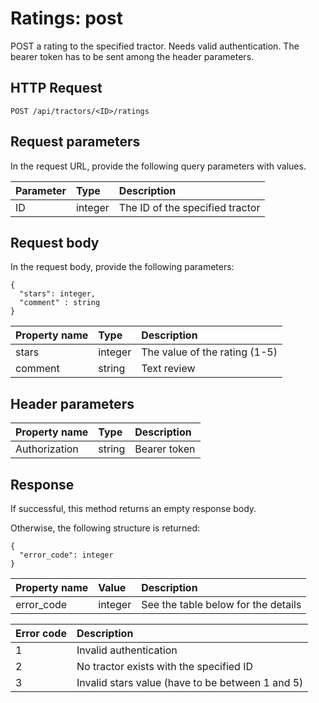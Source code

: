 # Ratings: post

POST a rating to the specified tractor. Needs valid authentication. The bearer token has to be sent among the header parameters.

## HTTP Request

```text
POST /api/tractors/<ID>/ratings
```

## Request parameters

In the request URL, provide the following query parameters with values.

| Parameter | Type    | Description                     |
|:----------|:--------|:--------------------------------|
| ID        | integer | The ID of the specified tractor |

## Request body

In the request body, provide the following parameters:

```text
{
  "stars": integer,
  "comment" : string
}
```

| Property name | Type    | Description                   |
|:--------------|:--------|:------------------------------|
| stars         | integer | The value of the rating (1-5) |
| comment       | string  | Text review                   |

## Header parameters

| Property name | Type   | Description  |
|:--------------|:-------|:-------------|
| Authorization | string | Bearer token |

## Response

If successful, this method returns an empty response body.

Otherwise, the following structure is returned:

```text
{
  "error_code": integer
}
```

| Property name | Value   | Description                         |
|:--------------|:--------|:------------------------------------|
| error_code    | integer | See the table below for the details |

| Error code | Description                                      |
|:-----------|:-------------------------------------------------|
| 1          | Invalid authentication                           |
| 2          | No tractor exists with the specified ID          |
| 3          | Invalid stars value (have to be between 1 and 5) |
